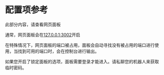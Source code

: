 # 配置项参考

此部分内容，请查看网页面板

通常，网页面板会在[127.0.0.1:3002](http://127.0.0.1:3002)开启

在特殊情况下，网页面板的端口被占用，面板会自动寻找没有被占用的端口进行使用，当找到可用的端口时，会在控制台进行输出。

如果您开启了锁定面板的选项，面板需要登录才能进入。请私聊您的机器人来获取临时密码。


<ClientOnly>
  <ChatBubble :messages="[
    { userClass: 'user-2', text: '获取密码' },
    { userClass: 'user-1', text: '您的临时密码为：N0ZyfkJ0Q0Kl' }
  ]" />
</ClientOnly> 



<script setup>
import ChatBubble from '../.vitepress/components/ChatBubble.vue';
</script>
